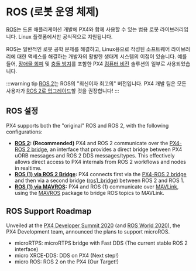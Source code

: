 # ROS (로봇 운영 체제)

[ROS](http://www.ros.org/)는 드론 애플리케이션 개발에 PX4와 함께 사용할 수 있는 범용 로봇 라이브러리입니다. Linux 플랫폼에서만 공식적으로 지원됩니다.

ROS는 일반적인 로봇 공학 문제를 해결하고, Linux용으로 작성된 소프트웨어 라이브러리에 대한 액세스를 해결하는 개발자의 활발한 생태계 시스템의 이점이 있습니다. 예를 들어, [장애물 회피](../computer_vision/obstacle_avoidance.md) 및 [충돌 방지](../computer_vision/collision_prevention.md)를 포함한 PX4 [컴퓨터 비전](../computer_vision/README.md) 솔루션의 일부로 사용되었습니다.

:::warning
tip [ROS 2](../ros/ros2.md)는 ROS의 "최신이자 최고의" 버전입니다. PX4 개발 팀은 모든 사용자가 [ROS 2로 업그레이드](../ros/ros2.md)할 것을 권장합니다!
:::


## ROS 설정

PX4 supports both the "original" ROS and ROS 2, with the following configurations:

- **[ROS 2](../ros/ros2.md): (Recommended)** PX4 and ROS 2 communicate over the [PX4-ROS 2 bridge](../ros/ros2_comm.md), an interface that provides a direct bridge between PX4 uORB messages and ROS 2 DDS messages/types. This effectively allows direct access to PX4 internals from ROS 2 workflows and nodes in realtime.
- **[ROS (1) via ROS 2 Bridge](../ros/ros1_via_ros2.md):** PX4 connects first via the [PX4-ROS 2 bridge](../ros/ros2_comm.md) and then via a second bridge ([ros1_bridge](https://github.com/ros2/ros1_bridge)) between ROS 2 and ROS 1.
- **[ROS (1) via MAVROS](../ros/ros1.md):** PX4 and ROS (1) communicate over [MAVLink](../middleware/mavlink.md), using the [MAVROS](../ros/mavros_installation.md) package to bridge ROS topics to MAVLink.


## ROS Support Roadmap

Unveiled at the [PX4 Developer Summit 2020](https://www.youtube.com/watch?v=lZ8crGI16qA) (and [ROS World 2020](https://www.youtube.com/watch?v=8XRkzHqQSf0)), the PX4 Development team, announced the plans to support microROS.

* microRTPS:  microRTPS bridge with Fast DDS (The current stable ROS 2 interface)
* micro XRCE-DDS: DDS on PX4 (Next step!)
* micro ROS: ROS 2 on the PX4 (Our Target!)

